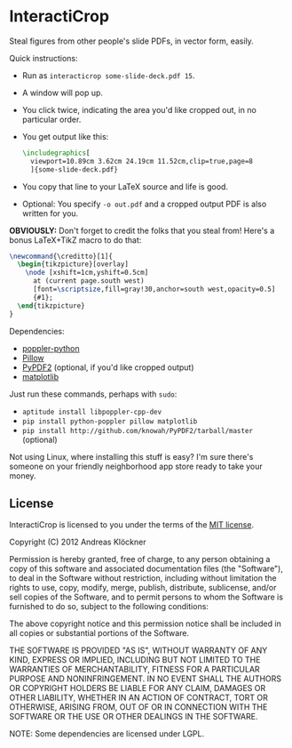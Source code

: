 # InteractiCrop

Steal figures from other people's slide PDFs, in vector form, easily.

Quick instructions:

* Run as `interacticrop some-slide-deck.pdf 15`.
* A window will pop up.
* You click twice, indicating the area you'd like cropped out, in no particular order.
* You get output like this:
  ```latex
  \includegraphics[
    viewport=10.89cm 3.62cm 24.19cm 11.52cm,clip=true,page=8
    ]{some-slide-deck.pdf}
  ```

* You copy that line to your LaTeX source and life is good.
* Optional: You specify `-o out.pdf` and a cropped output PDF is also written for you.

**OBVIOUSLY:** Don't forget to credit the folks that you steal from! Here's a bonus LaTeX+TikZ macro
to do that:

```latex
\newcommand{\creditto}[1]{
  \begin{tikzpicture}[overlay]
    \node [xshift=1cm,yshift=0.5cm]
      at (current page.south west)
      [font=\scriptsize,fill=gray!30,anchor=south west,opacity=0.5]
      {#1};
  \end{tikzpicture}
}
```

Dependencies:

* [poppler-python](https://launchpad.net/poppler-python)
* [Pillow](https://python-pillow.org/)
* [PyPDF2](https://github.com/knowah/PyPDF2) (optional, if you'd like cropped output)
* [matplotlib](http://matplotlib.org)

Just run these commands, perhaps with `sudo`:

* `aptitude install libpoppler-cpp-dev`
* `pip install python-poppler pillow matplotlib`
* `pip install http://github.com/knowah/PyPDF2/tarball/master` (optional)

Not using Linux, where installing this stuff is easy? I'm sure there's someone
on your friendly neighborhood app store ready to take your money.

## License

InteractiCrop is licensed to you under the terms of the [MIT license](http://en.m.wikipedia.org/wiki/MIT_License).

Copyright (C) 2012 Andreas Klöckner

Permission is hereby granted, free of charge, to any person obtaining a copy of
this software and associated documentation files (the "Software"), to deal in
the Software without restriction, including without limitation the rights to
use, copy, modify, merge, publish, distribute, sublicense, and/or sell copies
of the Software, and to permit persons to whom the Software is furnished to do
so, subject to the following conditions:

The above copyright notice and this permission notice shall be included in all
copies or substantial portions of the Software.

THE SOFTWARE IS PROVIDED "AS IS", WITHOUT WARRANTY OF ANY KIND, EXPRESS OR
IMPLIED, INCLUDING BUT NOT LIMITED TO THE WARRANTIES OF MERCHANTABILITY,
FITNESS FOR A PARTICULAR PURPOSE AND NONINFRINGEMENT. IN NO EVENT SHALL THE
AUTHORS OR COPYRIGHT HOLDERS BE LIABLE FOR ANY CLAIM, DAMAGES OR OTHER
LIABILITY, WHETHER IN AN ACTION OF CONTRACT, TORT OR OTHERWISE, ARISING FROM,
OUT OF OR IN CONNECTION WITH THE SOFTWARE OR THE USE OR OTHER DEALINGS IN THE
SOFTWARE.

NOTE: Some dependencies are licensed under LGPL.
